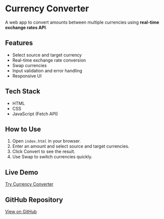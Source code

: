 # Currency Converter

A web app to convert amounts between multiple currencies using **real-time exchange rates API**.

## Features
- Select source and target currency
- Real-time exchange rate conversion
- Swap currencies
- Input validation and error handling
- Responsive UI

## Tech Stack
- HTML
- CSS
- JavaScript (Fetch API)

## How to Use
1. Open `index.html` in your browser.
2. Enter an amount and select source and target currencies.
3. Click Convert to see the result.
4. Use Swap to switch currencies quickly.

## Live Demo
[Try Currency Converter](https://siddhantk999.github.io/Currency-Converter/)

## GitHub Repository
[View on GitHub](https://github.com/siddhantk999/Currency-Converter)
